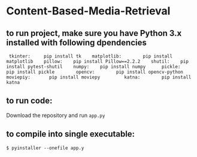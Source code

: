 # Content-Based-Media-Retrieval  
## to run project, make sure you have Python 3.x installed with following dpendencies   
`` tkinter:    
   pip install tk   
matplotlib:       
   pip install matplotlib   
pillow:   
   pip install Pillow==2.2.2   
shutil:   
   pip install pytest-shutil   
numpy:   
    pip install numpy     
pickle:    
    pip install pickle       
opencv:       
    pip install opencv-python     
moviepiy:      
    pip install moviepy        
katna:       
    pip install katna``     


## to run code:
Download the repository and run ```app.py```   

## to compile into single executable:   
 ```$ pyinstaller --onefile app.y   ```
